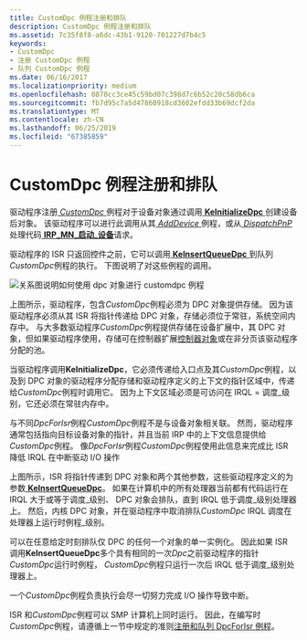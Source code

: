 ```yaml
---
title: CustomDpc 例程注册和排队
description: CustomDpc 例程注册和排队
ms.assetid: 7c35f8f8-a6dc-43b1-9120-701227d7b4c5
keywords:
- CustomDpc
- 注册 CustomDpc 例程
- 队列 CustomDpc 例程
ms.date: 06/16/2017
ms.localizationpriority: medium
ms.openlocfilehash: 0870cc3ce45c59bd07c398d7c6b52c20c58db6ca
ms.sourcegitcommit: fb7d95c7a5d47860918cd3602efdd33b69dcf2da
ms.translationtype: MT
ms.contentlocale: zh-CN
ms.lasthandoff: 06/25/2019
ms.locfileid: "67385859"
---
```

# <a name="registering-and-queuing-a-customdpc-routine"></a>CustomDpc 例程注册和排队





驱动程序注册[ *CustomDpc* ](https://docs.microsoft.com/windows-hardware/drivers/ddi/content/wdm/nc-wdm-kdeferred_routine)例程对于设备对象通过调用[ **KeInitializeDpc** ](https://docs.microsoft.com/windows-hardware/drivers/ddi/content/wdm/nf-wdm-keinitializedpc)创建设备后对象。 该驱动程序可以进行此调用从其[ *AddDevice* ](https://docs.microsoft.com/windows-hardware/drivers/ddi/content/wdm/nc-wdm-driver_add_device)例程，或从[ *DispatchPnP* ](https://docs.microsoft.com/windows-hardware/drivers/ddi/content/wdm/nc-wdm-driver_dispatch)处理代码[ **IRP\_MN\_启动\_设备**](https://docs.microsoft.com/windows-hardware/drivers/kernel/irp-mn-start-device)请求。

驱动程序的 ISR 只返回控件之前，它可以调用[ **KeInsertQueueDpc** ](https://docs.microsoft.com/windows-hardware/drivers/ddi/content/wdm/nf-wdm-keinsertqueuedpc)到队列*CustomDpc*例程的执行。 下图说明了对这些例程的调用。

![关系图说明如何使用 dpc 对象进行 customdpc 例程](images/3cstmdpc.png)

上图所示，驱动程序，包含*CustomDpc*例程必须为 DPC 对象提供存储。 因为该驱动程序必须从其 ISR 将指针传递给 DPC 对象，存储必须位于常驻，系统空间内存中。 与大多数驱动程序*CustomDpc*例程提供存储在设备扩展中，其 DPC 对象，但如果驱动程序使用，存储可在控制器扩展[控制器对象](using-controller-objects.md)或在非分页该驱动程序分配的池。

当驱动程序调用**KeInitializeDpc**，它必须传递给入口点及其*CustomDpc*例程，以及到 DPC 对象的驱动程序分配存储和驱动程序定义的上下文的指针区域中，传递给*CustomDpc*例程时调用它。 因为上下文区域必须是可访问在 IRQL = 调度\_级别，它还必须在常驻内存中。

与不同*DpcForIsr*例程*CustomDpc*例程不是与设备对象相关联。 然而，驱动程序通常包括指向目标设备对象的指针，并且当前 IRP 中的上下文信息提供给*CustomDpc*例程。 像*DpcForIsr*例程*CustomDpc*例程使用此信息来完成比 ISR 降低 IRQL 在中断驱动 I/O 操作

上图所示，ISR 将指针传递到 DPC 对象和两个其他参数，这些驱动程序定义的为参数[ **KeInsertQueueDpc**](https://docs.microsoft.com/windows-hardware/drivers/ddi/content/wdm/nf-wdm-keinsertqueuedpc)。 如果在计算机中的所有处理器当前都有代码运行在 IRQL 大于或等于调度\_级别、 DPC 对象会排队，直到 IRQL 低于调度\_级别处理器上。 然后，内核 DPC 对象，并在驱动程序中取消排队*CustomDpc* IRQL 调度在处理器上运行时例程\_级别。

可以在任意给定时刻排队仅 DPC 的任何一个对象的单一实例化。 因此如果 ISR 调用**KeInsertQueueDpc**多个具有相同的一次*Dpc*之前驱动程序的指针*CustomDpc*运行时例程， *CustomDpc*例程只运行一次后 IRQL 低于调度\_级别处理器上。

一个*CustomDpc*例程负责执行会尽一切努力完成 I/O 操作导致中断。

ISR 和*CustomDpc*例程可以 SMP 计算机上同时运行。 因此，在编写时*CustomDpc*例程，请遵循上一节中规定的准则[注册和队列 DpcForIsr 例程](registering-and-queuing-a-dpcforisr-routine.md)。

 

 




